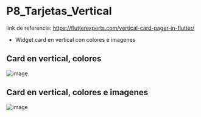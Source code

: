 # P8_Tarjetas_Vertical
link de referencia: https://flutterexperts.com/vertical-card-pager-in-flutter/
- Widget card en vertical con colores e imagenes

## Card en vertical, colores
![image](https://github.com/user-attachments/assets/8fa50370-b94e-4d89-81df-4ce68279c22a)

## Card en vertical, colores e imagenes
![image](https://github.com/user-attachments/assets/727c8ece-6867-431d-93dc-5060b154924e)
